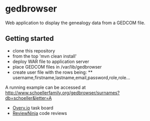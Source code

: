 # gedbrowser

Web application to display the genealogy data from a GEDCOM file.

## Getting started

* clone this repository
* from the top 'mvn clean install'
* deploy WAR file to application server
* place GEDCOM files in /var/lib/gedbrowser
* create user file with the rows being:
** username,firstname,lastname,email,password,role,role...

A running example can be accessed at
http://www.schoellerfamily.org/gedbrowser/surnames?db=schoeller&letter=A

* [Overv.io](https://overv.io/workspace/dickschoeller/comfortable-seahorse/board/) task board
* [ReviewNinja](https://app.review.ninja/dickschoeller/gedbrowser) code reviews
